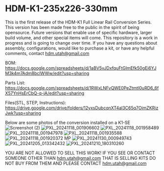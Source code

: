 # HDM-K1-235x226-330mm
This is the first release of the HDM-K1 Full Linear Rail Conversion Series.
This version has been made free to the public in the spirit of being opensource. Future versions that enable use of specific hardware, larger build volume, and other special items will come. This repository is a work in progress and is going to change over time. If you have any questions about assembly, configurations, would like to purchase a kit, or have any helpful comments, contact hdm.utah@gmail.com 

BOM: https://docs.google.com/spreadsheets/d/1aBV5vJDxfquFtGlmEfk50gEi6YJM3k4m7Adm8bcIWWw/edit?usp=sharing

Parts List: https://docs.google.com/spreadsheets/d/1RWxLNFvQWE0PeZtmtl0uRD6_6fX57YnHsErCbQ-q-jA/edit?usp=sharing 

Files(STL, STEP, Instructions): https://drive.google.com/drive/folders/12yxsDubcqnXT4al3C65q7OimZKRizJwk?usp=sharing

Below are some photos of the conversion installed on a K1-SE 
![Screenshot (2)](https://github.com/user-attachments/assets/f640cb8b-39bc-4697-8a5f-2e978c4d0f59)
![PXL_20241118_001906602](https://github.com/user-attachments/assets/6b262ce6-9e69-4c44-ae39-3881723e544b)
![PXL_20241118_001958489](https://github.com/user-attachments/assets/1ff05218-1a07-4dd6-9756-63fcfc4421cb)
![PXL_20241118_001947978](https://github.com/user-attachments/assets/c376f6cd-ab40-4eab-bed3-15bfb5be5487)
![PXL_20241118_001935588](https://github.com/user-attachments/assets/31c75b52-0253-4bf5-ba54-ee46326e1313)
![PXL_20241118_001920372 MP](https://github.com/user-attachments/assets/dc51859c-b23d-4318-927b-bee32bc90b06)
![PXL_20241130_000949743](https://github.com/user-attachments/assets/49ad4291-4c71-4935-8f28-0edb50b4ad39)
![PXL_20241205_013342432](https://github.com/user-attachments/assets/9951ad95-164c-44e2-b02b-26fd0dcb7fb3)
![PXL_20241210_180310260](https://github.com/user-attachments/assets/66b3b6b4-ef4a-4435-a4f7-f1fdc0180e3e)

YOU ARE NOT ALLOWED TO SELL THIS WORK! IF YOU SEE OR CONTACT SOMEONE OTHER THAN hdm.utah@gmail.com THAT IS SELLING KITS DO NOT BUY FROM THEM AND PLEASE CONTACT hdm.utah@gmail.com
